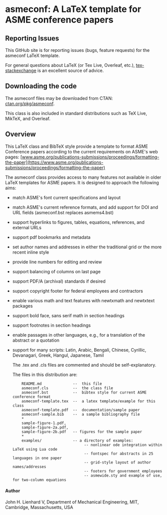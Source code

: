  
  # asmeconf: A LaTeX template for ASME conference papers #
 
  ## Reporting Issues ##
  This GitHub site is for reporting issues (bugs, feature requests) for the asmeconf LaTeX template.
  
  For general questions about LaTeX (or Tex Live, Overleaf, etc.), [tex-stackexchange](https://tex.stackexchange.com/) is an excellent source of advice.
  
  ## Downloading the code ##
   The asmeconf files may be downloaded from CTAN: [ctan.org/pkg/asmeconf](https://ctan.org/pkg/asmeconf). 
   
   This class is also included in standard distributions such as TeX Live, MikTeX, and Overleaf. 
  
  ## Overview ##
  This LaTeX class and BibTeX style provide a template to format ASME Conference papers according to
  the current requirements on ASME's web pages: [www.asme.org/publications-submissions/proceedings/formatting-the-paper](https://www.asme.org/publications-submissions/proceedings/formatting-the-paper)
  
The asmeconf class provides access to many features not available in older LaTeX templates for ASME papers. It is designed to approach the following aims:

- match ASME's font current specifications and layout

- match ASME's current reference formats, and add support for DOI and URL fields (asmeconf.bst replaces asmems4.bst)

- support hyperlinks to figures, tables, equations, references, and external URLs

- support pdf bookmarks and metadata

- set author names and addresses in either the traditional grid or the more recent inline style

- provide line numbers for editing and review

- support balancing of columns on last page

- support PDF/A (archival) standards if desired

- support copyright footer for federal employees and contractors

- enable various math and text features with newtxmath and newtxtext packages

- support bold face, sans serif math in section headings

- support footnotes in section headings

- enable passages in other languages, e.g., for a translation of the abstract or a quotation

- support for many scripts: Latin, Arabic, Bengali, Chinese, Cyrillic, Devanagari, Greek, Hangul, Japanese, Tamil

  The .tex and .cls files are commented and should be self-explanatory.

  The files in this distribution are:

          README.md              --  this file
          asmeconf.cls           --  the class file
          asmeconf.bst           --  bibtex style for current ASME conference format
          asmeconf-template.tex  --  a latex template/example for this class
          asmeconf-template.pdf  --  documentation/sample paper
          asmeconf-sample.bib    --  a sample bibliography file
          *
          sample-figure-1.pdf, 
          sample-figure-2a.pdf, 
          sample-figure-2b.pdf   -- figures for the sample paper
          *
          examples/              -- a directory of examples: 
                                      -- nonlinear ode integration within LaTeX using Lua code
                                      -- fontspec for abstracts in 25 languages in one paper
                                      -- grid-style layout of author names/addresses
                                      -- footers for government employees
                                      -- asmewide.sty and example of use, for two-column equations

#### Author ####
  
John H. Lienhard V, Department of Mechanical Engineering, MIT, Cambridge, Massachusetts, USA

